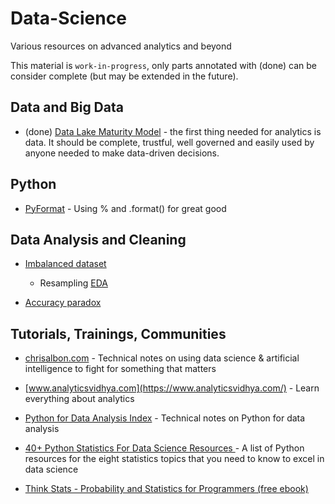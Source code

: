 # Data-Science
Various resources on advanced analytics and beyond

This material is `work-in-progress`, only parts annotated with (done) can be consider complete (but may be extended in the future).

## Data and Big Data

- (done) [Data Lake Maturity Model](Data_Lake.ipynb) - the first thing needed for analytics is data. It should be complete, trustful, well governed and easily used by anyone needed to make data-driven decisions.



## Python

- [PyFormat](https://pyformat.info/) - Using % and .format() for great good

## Data Analysis and Cleaning

- [Imbalanced dataset](EDA_Template.ipynb)

    - Resampling [EDA](EDA_Template.ipynb)
    
- [Accuracy paradox](https://en.wikipedia.org/wiki/Accuracy_paradox)
    
## Tutorials, Trainings, Communities 

- [chrisalbon.com](https://chrisalbon.com/) - Technical notes on using data science & artificial intelligence to fight for something that matters
- [www.analyticsvidhya.com](https://www.analyticsvidhya.com/) - Learn everything about analytics
- [Python for Data Analysis Index](http://hamelg.blogspot.com/2015/12/python-for-data-analysis-index.html?view=magazine) - Technical notes on Python for data analysis

- [40+ Python Statistics For Data Science Resources
](https://www.datacamp.com/community/tutorials/python-statistics-data-science) - A list of Python resources for the eight statistics topics that you need to know to excel in data science
- [Think Stats - Probability and Statistics for Programmers (free ebook)](http://greenteapress.com/thinkstats/)
